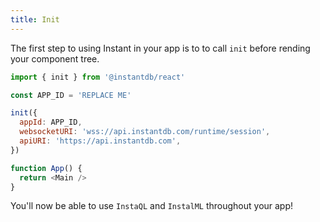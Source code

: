 ```yaml
---
title: Init
---
```


The first step to using Instant in your app is to to call `init` before rending your component tree.

```javascript
import { init } from '@instantdb/react'

const APP_ID = 'REPLACE ME'

init({
  appId: APP_ID,
  websocketURI: 'wss://api.instantdb.com/runtime/session',
  apiURI: 'https://api.instantdb.com',
})

function App() {
  return <Main />
}
```

You'll now be able to use `InstaQL` and `InstalML` throughout your app!
